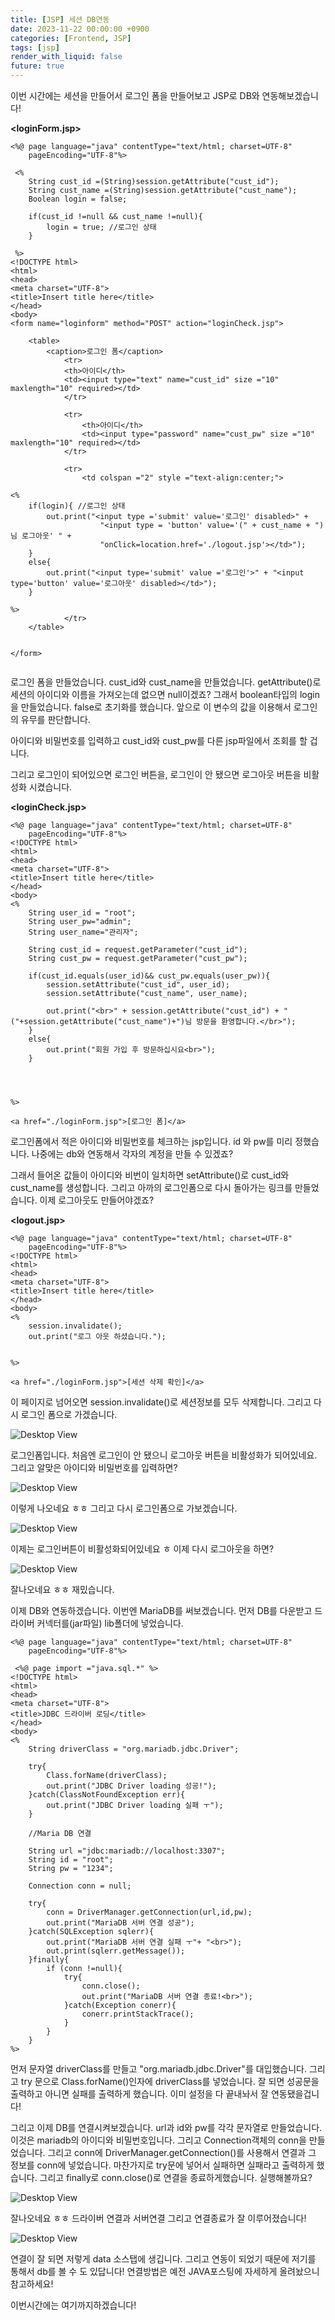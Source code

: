 ```yaml
---
title: [JSP] 세션 DB연동
date: 2023-11-22 00:00:00 +0900
categories: [Frontend, JSP]
tags: [jsp]
render_with_liquid: false
future: true
---
```


이번 시간에는 세션을 만들어서 로그인 폼을 만들어보고 JSP로 DB와 연동해보겠습니다!

**<loginForm.jsp>**

```
<%@ page language="java" contentType="text/html; charset=UTF-8"
    pageEncoding="UTF-8"%>
    
 <%
 	String cust_id =(String)session.getAttribute("cust_id");
 	String cust_name =(String)session.getAttribute("cust_name");
 	Boolean login = false;
 	
 	if(cust_id !=null && cust_name !=null){
 		login = true; //로그인 상태
 	}
 
 %>
<!DOCTYPE html>
<html>
<head>
<meta charset="UTF-8">
<title>Insert title here</title>
</head>
<body>
<form name="loginform" method="POST" action="loginCheck.jsp">

	<table>
		<caption>로그인 폼</caption>
			<tr>
			<th>아이디</th>
			<td><input type="text" name="cust_id" size ="10" maxlength="10" required></td>
			</tr>
			
			<tr>
				<th>아이디</th>
				<td><input type="password" name="cust_pw" size ="10" maxlength="10" required></td>
			</tr>
			
			<tr>
				<td colspan ="2" style ="text-align:center;">
				
<%
	if(login){ //로그인 상태
		out.print("<input type ='submit' value='로그인' disabled>" + 
					"<input type = 'button' value='(" + cust_name + ")님 로그아웃' " +
					"onClick=location.href='./logout.jsp'></td>");
	}
	else{
		out.print("<input type='submit' value ='로그인'>" + "<input type='button' value='로그아웃' disabled></td>");
	}

%>
			</tr>
	</table>


</form>


```

로그인 폼을 만들었습니다. cust\_id와 cust\_name을 만들었습니다. getAttribute()로 세션의 아이디와 이름을 가져오는데 없으면 null이겠죠? 그래서 boolean타입의 login을 만들었습니다. false로 초기화를 했습니다. 앞으로 이 변수의 값을 이용해서 로그인의 유무를 판단합니다.

아이디와 비밀번호를 입력하고 cust\_id와 cust\_pw를 다른 jsp파일에서 조회를 할 겁니다.

그리고 로그인이 되어있으면 로그인 버튼을, 로그인이 안 됐으면 로그아웃 버튼을 비활성화 시켰습니다.

**<loginCheck.jsp>**

```
<%@ page language="java" contentType="text/html; charset=UTF-8"
    pageEncoding="UTF-8"%>
<!DOCTYPE html>
<html>
<head>
<meta charset="UTF-8">
<title>Insert title here</title>
</head>
<body>
<%
	String user_id = "root";
	String user_pw="admin";
	String user_name="관리자";
	
	String cust_id = request.getParameter("cust_id");
	String cust_pw = request.getParameter("cust_pw");
	
	if(cust_id.equals(user_id)&& cust_pw.equals(user_pw)){
		session.setAttribute("cust_id", user_id);
		session.setAttribute("cust_name", user_name);
		
		out.print("<br>" + session.getAttribute("cust_id") + "("+session.getAttribute("cust_name")+")님 방문을 환영합니다.</br>");
	}
	else{
		out.print("회원 가입 후 방문하십시요<br>");
	}

	


%>

<a href="./loginForm.jsp">[로그인 폼]</a>

```

로그인폼에서 적은 아이디와 비밀번호를 체크하는 jsp입니다. id 와 pw를 미리 정했습니다. 나중에는 db와 연동해서 각자의 계정을 만들 수 있겠죠?

그래서 들어온 값들이 아이디와 비번이 일치하면 setAttribute()로 cust\_id와 cust\_name를 생성합니다. 그리고 아까의 로그인폼으로 다시 돌아가는 링크를 만들었습니다. 이제 로그아웃도 만들어야겠죠?

**<logout.jsp>**

```
<%@ page language="java" contentType="text/html; charset=UTF-8"
    pageEncoding="UTF-8"%>
<!DOCTYPE html>
<html>
<head>
<meta charset="UTF-8">
<title>Insert title here</title>
</head>
<body>
<%
	session.invalidate();
	out.print("로그 아웃 하셨습니다.");
	

%>

<a href="./loginForm.jsp">[세션 삭제 확인]</a>
```

이 페이지로 넘어오면 session.invalidate()로 세션정보를 모두 삭제합니다. 그리고 다시 로그인 폼으로 가겠습니다.

![Desktop View](/assets/img/Frontend/JSP/Session-DB/1.png)

로그인폼입니다. 처음엔 로그인이 안 됐으니 로그아웃 버튼을 비활성화가 되어있네요. 그리고 알맞은 아이디와 비밀번호를 입력하면?

![Desktop View](/assets/img/Frontend/JSP/Session-DB/2.png)

이렇게 나오네요 ㅎㅎ 그리고 다시 로그인폼으로 가보겠습니다.

![Desktop View](/assets/img/Frontend/JSP/Session-DB/3.png)

이제는 로그인버튼이 비활성화되어있네요 ㅎ 이제 다시 로그아웃을 하면?

![Desktop View](/assets/img/Frontend/JSP/Session-DB/4.png)

잘나오네요 ㅎㅎ 재밌습니다.

이제 DB와 연동하겠습니다. 이번엔 MariaDB를 써보겠습니다. 먼저 DB를 다운받고 드라이버 커넥터를(jar파일) lib폴더에 넣었습니다.

```
<%@ page language="java" contentType="text/html; charset=UTF-8"
    pageEncoding="UTF-8"%>
    
 <%@ page import ="java.sql.*" %>
<!DOCTYPE html>
<html>
<head>
<meta charset="UTF-8">
<title>JDBC 드라이버 로딩</title>
</head>
<body>
<%
	String driverClass = "org.mariadb.jdbc.Driver";

	try{
		Class.forName(driverClass);
		out.print("JDBC Driver loading 성공!");
	}catch(ClassNotFoundException err){
		out.print("JDBC Driver loading 실패 ㅜ");
	}

	//Maria DB 연결
	
	String url ="jdbc:mariadb://localhost:3307";
	String id = "root";
	String pw = "1234";
	
	Connection conn = null;
	
	try{
		conn = DriverManager.getConnection(url,id,pw);
		out.print("MariaDB 서버 연결 성공");
	}catch(SQLException sqlerr){
		out.print("MariaDB 서버 연결 실패 ㅜ"+ "<br>");
		out.print(sqlerr.getMessage());
	}finally{
		if (conn !=null){
			try{
				conn.close();
				out.print("MariaDB 서버 연결 종료!<br>");
			}catch(Exception conerr){
				conerr.printStackTrace();
			}
		}
	}
%>
```

먼저 문자열 driverClass를 만들고 "org.mariadb.jdbc.Driver"를 대입했습니다. 그리고 try 문으로 Class.forName()인자에 driverClass를 넣었습니다. 잘 되면 성공문을 출력하고 아니면 실패를 출력하게 했습니다. 이미 설정을 다 끝내놔서 잘 연동됐을겁니다!

그리고 이제 DB를 연결시켜보겠습니다. url과 id와 pw를 각각 문자열로 만들었습니다. 이것은 mariadb의 아이디와 비밀번호입니다. 그리고 Connection객체의 conn을 만들었습니다. 그리고 conn에 DriverManager.getConnection()를 사용해서 연결과 그 정보를 conn에 넣었습니다. 마찬가지로 try문에 넣어서 실패하면 실패라고 출력하게 했습니다. 그리고 finally로 conn.close()로 연결을 종료하게했습니다. 실행해볼까요?

![Desktop View](/assets/img/Frontend/JSP/Session-DB/5.png)

잘나오네요 ㅎㅎ 드라이버 연결과 서버연결 그리고 연결종료가 잘 이루어졌습니다!

![Desktop View](/assets/img/Frontend/JSP/Session-DB/6.png)

연결이 잘 되면 저렇게 data 소스탭에 생깁니다. 그리고 연동이 되었기 때문에 저기를 통해서 db를 볼 수 도 있답니다! 연결방법은 예전 JAVA포스팅에 자세하게 올려놨으니 참고하세요!

이번시간에는 여기까지하겠습니다!
